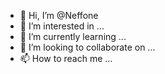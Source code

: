 - 👋 Hi, I’m @Neffone
- 👀 I’m interested in ...
- 🌱 I’m currently learning ...
- 💞️ I’m looking to collaborate on ...
- 📫 How to reach me ...

<!---
Neffone/Neffone is a ✨ special ✨ repository because its `README.md` (this file) appears on your GitHub profile.
You can click the Preview link to take a look at your changes.
--->
